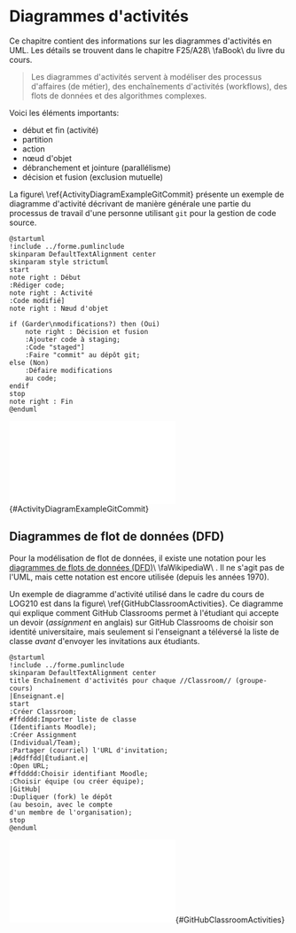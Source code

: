 # Diagrammes d'activités

Ce chapitre contient des informations sur les diagrammes d'activités en UML. Les détails se trouvent dans le chapitre F25/A28\ \faBook\ du livre du cours.

> Les diagrammes d'activités servent à modéliser des processus d'affaires (de métier), des enchaînements d'activités (workflows), des flots de données et des algorithmes complexes.

Voici les éléments importants:

- début et fin (activité)
- partition
- action
- nœud d'objet
- débranchement et jointure (parallélisme)
- décision et fusion (exclusion mutuelle)

La figure\ \ref{ActivityDiagramExampleGitCommit} présente un exemple de diagramme d'activité décrivant de manière générale une partie du processus de travail d'une personne utilisant `git` pour la gestion de code source. 

```{.plantuml hide-image=true plantuml-filename=build/images/ActivityDiagramExampleGitCommit.pdf}
@startuml
!include ../forme.pumlinclude
skinparam DefaultTextAlignment center
skinparam style strictuml
start
note right : Début
:Rédiger code;
note right : Activité
:Code modifié]
note right : Nœud d'objet

if (Garder\nmodifications?) then (Oui)
    note right : Décision et fusion
    :Ajouter code à staging;
    :Code "staged"]
    :Faire "commit" au dépôt git;    
else (Non)
    :Défaire modifications
    au code;
endif
stop
note right : Fin
@enduml
```

![Diagramme d'activités pour un processus simple avec git. [(PlantUML)](http://www.plantuml.com/plantuml/uml/VL9BRjj03DtFAGXlRE_QhRreZAG9ya5QH6wxoc8yGqcC98unmscIS_G2tVeSGkzLoWfGEq0j29Gmxv5yV9op93PAxbgJ6kAjZRQ39AyjQepatY4RwvegXipUXJP4a6WvAOGiPWfIKm9zBTIM_NCa4MGe0miGmmzY7vwJcVuhvx6qkPM1mRP3k8sKXfJhzRcPhcjC245gZ0dQ41ge8jfzgUBx5SmwswZ8757xukjKlyGwJDkYrvuHLdTtyAtu_50SD8UF7-Rc__sJhOR09qLUSmCt8KUsxIdQI-Cy52xILaxHlgAQ5DE1g4Fl96OyW2x6v3M-oAgbYZlr7Pm6ZAVMDspOS124I5Kji82BVhV9OXOF_SvJXH5SyBWyvgoSq4-IVcSMvuf25poLrEyUZsdtVtvb3tuQDayenb09ioiRlTOS4vmL2fm-pOSrCSo-P9eRqEUz84T9YO02PHx-zgJ5wYbaUHC8_MyTorR4rN94zy8cXPwXdpoEPvUMz2vCNEWwaWdO3BxVROD0HR8S60PRlLYp-y2Za8KsB_T9Huhtc6QFrY0hf5Q6xV7ubyJcJ44r-Yy0 "Diagrammes d'activités pour un processus simple avec git.")](build/images/ActivityDiagramExampleGitCommit.pdf){#ActivityDiagramExampleGitCommit}

## Diagrammes de flot de données (DFD)

Pour la modélisation de flot de données, il existe une notation pour les [diagrammes de flots de données (DFD)](https://fr.wikipedia.org/wiki/Diagramme_de_flux_de_donn%C3%A9es)\ \faWikipediaW\ . Il ne s'agit pas de l'UML, mais cette notation est encore utilisée (depuis les années 1970). 

Un exemple de diagramme d'activité utilisé dans le cadre du cours de LOG210 est dans la figure\ \ref{GitHubClassroomActivities}. Ce diagramme qui explique comment GitHub Classrooms permet à l'étudiant qui accepte un devoir (*assignment* en anglais) sur GitHub Classrooms de choisir son identité universitaire, mais seulement si l'enseignant a téléversé la liste de classe *avant* d'envoyer les invitations aux étudiants. 

```{.plantuml hide-image=true plantuml-filename=build/images/GitHubClassroomActivity.pdf}
@startuml
!include ../forme.pumlinclude
skinparam DefaultTextAlignment center
title Enchaînement d'activités pour chaque //Classroom// (groupe-cours)
|Enseignant.e|
start
:Créer Classroom;
#ffdddd:Importer liste de classe
(Identifiants Moodle);
:Créer Assignment
(Individual/Team);
:Partager (courriel) l'URL d'invitation;
|#ddffdd|Étudiant.e|
:Open URL;
#ffdddd:Choisir identifiant Moodle;
:Choisir équipe (ou créer équipe);
|GitHub|
:Dupliquer (fork) le dépôt
(au besoin, avec le compte
d'un membre de l'organisation);
stop
@enduml
```

![Diagramme d'activités pour les activités séquentielles de GitHub Classrooms. [(PlantUML)](http://www.plantuml.com/plantuml/uml/NP91JXmn44NtFaL9B6P62lH-PWCQ420b2eh80JnszL0QkspiCWfINo17cKrMkK5VBDMJ5Y2yyCB_-zVxbY-hs28j1bCFnDaM6w7AQq3T2xbFoiwwmxwanjwba0f8iLnLGfOFhcliRGloYB_aAj2UeyhWTCDYX4IpRzWzsV4Fuqdo2-k4NaZ6OuMSMW5Ldnj2rss3hRMa5BiEbjFaZETE7NLbXXkkgEcMvG87S-fXrjio7h70sxsDEUjxhsjz7tCgYW21gY1u13UPq2pllL9GJvfKuLjAFk1gynPrLUlSGPtibTCt6xf7j75oFUXOkrVVSk8gX645OV7pnrUjHQobh53YZHdEl9z8Xl6tD4ypzVfxHWPrltDkdn9LAa3lL3FKn3IBu_6vKKPOfWRkF-Tyf4p3BSbTssdwTSk1z2MLha_be6HQV3pcyQ-MiGrsM1Fn5x0lw2RDfPW5ZLyqXeXnLqxl51Qfx2rJFLNH0LLIDfV8Nd_7Fm00)](build/images/GitHubClassroomActivity.pdf){#GitHubClassroomActivities}

